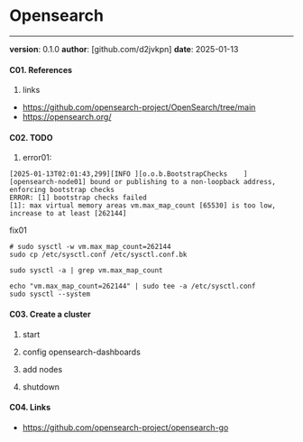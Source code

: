 # Opensearch
---
**version**: 0.1.0
**author**: [github.com/d2jvkpn]
**date**: 2025-01-13


#### C01. References
1. links
- https://github.com/opensearch-project/OpenSearch/tree/main
- https://opensearch.org/

#### C02. TODO
1. error01:
```text
[2025-01-13T02:01:43,299][INFO ][o.o.b.BootstrapChecks    ] [opensearch-node01] bound or publishing to a non-loopback address, enforcing bootstrap checks
ERROR: [1] bootstrap checks failed
[1]: max virtual memory areas vm.max_map_count [65530] is too low, increase to at least [262144]
```

fix01
```
# sudo sysctl -w vm.max_map_count=262144
sudo cp /etc/sysctl.conf /etc/sysctl.conf.bk

sudo sysctl -a | grep vm.max_map_count

echo "vm.max_map_count=262144" | sudo tee -a /etc/sysctl.conf
sudo sysctl --system
```

#### C03. Create a cluster
1. start

2. config opensearch-dashboards

3. add nodes

4. shutdown

#### C04. Links
- https://github.com/opensearch-project/opensearch-go
